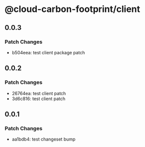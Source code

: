 # @cloud-carbon-footprint/client

## 0.0.3

### Patch Changes

- b504eea: test client package patch

## 0.0.2

### Patch Changes

- 26764ea: test client patch
- 3d6c816: test client patch

## 0.0.1

### Patch Changes

- aa1bdb4: test changeset bump
